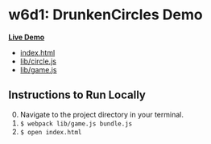 # w6d1: DrunkenCircles Demo

**[Live Demo][live-demo]**

* [index.html][index.html]
* [lib/circle.js][circle.js]
* [lib/game.js][game.js]

[live-demo]: http://appacademy.github.io/DrunkenCircles/
[index.html]: index.html
[circle.js]: lib/circle.js
[game.js]: lib/game.js

## Instructions to Run Locally

0. Navigate to the project directory in your terminal.
0. `$ webpack lib/game.js bundle.js`
0. `$ open index.html`